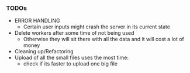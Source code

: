 ### TODOs
- ERROR HANDLING
    - Certain user inputs might crash the server in its current state
- Delete workers after some time of not being used
    - Otherwise they will sit there with all the data and it will cost a lot of money
- Cleaning up/Refactoring
- Upload of all the small files uses the most time:
    - check if its faster to upload one big file




